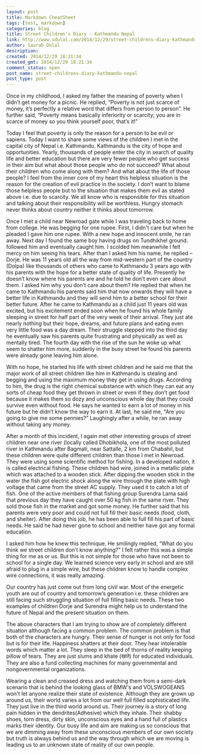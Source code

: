 ```yaml
---
layout: post
title: Markdown CheatSheet
tags: [test, markdown]
categories: blog
title: Street Children's Diary - Kathmandu Nepal
link: http://www.sdulal.com/2014/12/29/street-childrens-diary-kathmandu-nepal/
author: Saurab Dulal
description: 
created: 2014/12/29 18:21:34
created_gmt: 2014/12/29 18:21:34
comment_status: open
post_name: street-childrens-diary-kathmandu-nepal
post_type: post
---
```


Once in my childhood, I asked my father the meaning of poverty when I didn’t get money for a picnic. He replied, “Poverty is not just scarce of money, it’s perfectly a relative word that differs from person to person”. He further said, “Poverty means basically inferiority or scarcity; you are in scarce of money so you think yourself poor, that’s it!”

  


Today I feel that poverty is only the reason for a person to be evil or sapiens. Today I want to share some views of the children I met in the capital city of Nepal i.e. Kathmandu. Kathmandu is the city of hope and opportunities. Yearly, thousands of people enter the city in search of quality life and better education but there are very fewer people who get success in their aim but what about those people who do not succeed? What about their children who come along with them? And what about the life of those people? I feel from the inner core of my heart this helpless situation is the reason for the creation of evil practice in the society. I don’t want to blame those helpless people but to the situation that makes them evil as stated above i.e. due to scarcity. We all know who is responsible for this situation and talking about their responsibility will be worthless. Hungry stomach never thinks about country neither it thinks about tomorrow.

  


Once I met a child near Newroad gate while I was traveling back to home from college. He was begging for one rupee. First, I didn't care but when he pleaded I gave him one rupee. With a new hope and innocent smile, he ran away. Next day I found the same boy having drugs on Tundhikhel ground. followed him and eventually caught him. I scolded him meanwhile I felt mercy on him seeing his tears. After than I asked him his name, he replied – Dorje. He was 11 years old all the way from mid-western part of the country (Dolpa) like thousands of others who came to Kathmandu 3 years ago with his parents with the hope for a better state of quality of life. Presently he doesn’t know where his parents are and he told he don’t even care about them. I asked him why you don’t care about them? He replied that when he came to Kathmandu his parents said him that now onwards they will have a better life in Kathmandu and they will send him to a better school for their better future. After he came to Kathmandu as a child just 11 years old was excited, but his excitement ended soon when he found his whole family sleeping in street for half part of the very week of their arrival. They just ate nearly nothing but their hope, dreams, and future plans and eating even very little food was a day dream. Their struggle stepped into the third day he eventually saw his parents quite frustrating and physically as well as mentally tired. The fourth day with the rise of the sun he woke up what seem to shatter him more, suddenly in the busy street he found his parents were already gone leaving him alone.

  


With no hope, he started his life with street children and he said me that the major work of all street children like him in Kathmandu is stealing and begging and using the maximum money they get in using drugs. According to him, the drug is the right chemical substance with which they can eat any sorts of cheap food they get thrown in street or even if they don’t get food because it makes them so dozy and unconscious whole day that they could survive even without food. He says he wanted to earn a lot of money in his future but he didn’t know the way to earn it. At last, he said me, “Are you going to give me some pennies?” Laughingly after a while, he ran away without taking any money.

  


After a month of this incident, I again met other interesting groups of street children near one river (locally called Dhobikhola, one of the most polluted river in Kathmandu after Bagmati, near Sattalle, 2 km from Chabahil, but these children were quite different children than those I met in Newroad. They were using some scientific method for fishing. In a developed nation, it is called electrical fishing. These children had wire, joined in a metallic plate which was attached to a wooden stick. After dipping the wooden stick in the water the fish got electric shock along the wire through the plate with high voltage that came from the street AC supply. They used it to catch a lot of fish. One of the active members of that fishing group Surendra Lama said that previous day they have caught over 50 kg fish in the same river. They sold those fish in the market and got some money. He further said that his parents were very poor and could not full fill their basic needs (food, cloth, and shelter). After doing this job, he has been able to full fill his part of basic needs. He said he had never gone to school and neither have got any formal education.

  


I asked him how he knew this technique. He smilingly replied, “What do you think we street children don’t know anything?” I felt rather this was a simple thing for me as or us. But this is not simple for those who have not been to school for a single day. We learned science very early in school and are still afraid to plug in a simple wire, but these children know to handle complex wire connections, it was really amazing.

  


Our country has just come out from long civil war. Most of the energetic youth are out of country and tomorrow’s generation i.e. these children are still facing such struggling situation of full filling basic needs. These two examples of children Dorje and Surendra might help us to understand the future of Nepal and the present situation on them.

  


The above characters that I am trying to show are of completely different situation although facing a common problem. The common problem is that both of the characters are hungry. Their sense of hunger is not only for food but is for their life. Happiness shatters at their door. They hear intolerable words which matter a lot. They sleep in the bed of thorns of reality keeping pillow of tears. They are just slums and khate (खाते) for educated individuals. They are also a fund collecting machines for many governmental and nongovernmental organizations.

  


Wearing a clean and creased dress and watching them from a semi-dark scenario that is behind the looking glass of BMW's and VOLSWOGEANS won't let anyone realize their state of existence. Although they are grown up around us, their world varies a lot from our well full filled sophisticated life. They just live in the third world around us. Their journey is a story of long pain hidden in the dendrites(Adhesive) which they inhale. Their shabby shoes, torn dress, dirty skin, unconscious eyes and a hand full of plastics marks their identity. Our busy life and aim are making us so conscious that we are dimming away from these unconscious members of our own society but truth is always behind us and the way through which we are moving is leading us to an unknown state of reality of our own people.